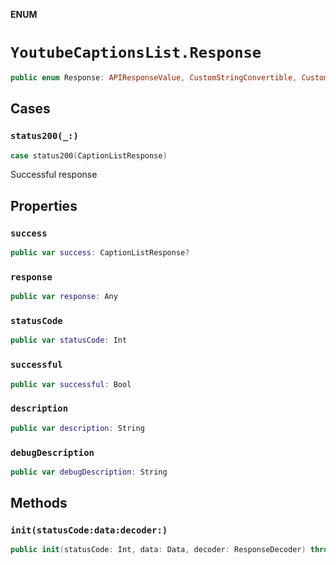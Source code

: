 **ENUM**

# `YoutubeCaptionsList.Response`

```swift
public enum Response: APIResponseValue, CustomStringConvertible, CustomDebugStringConvertible
```

## Cases
### `status200(_:)`

```swift
case status200(CaptionListResponse)
```

Successful response

## Properties
### `success`

```swift
public var success: CaptionListResponse?
```

### `response`

```swift
public var response: Any
```

### `statusCode`

```swift
public var statusCode: Int
```

### `successful`

```swift
public var successful: Bool
```

### `description`

```swift
public var description: String
```

### `debugDescription`

```swift
public var debugDescription: String
```

## Methods
### `init(statusCode:data:decoder:)`

```swift
public init(statusCode: Int, data: Data, decoder: ResponseDecoder) throws
```
